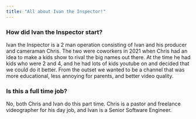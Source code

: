 ```yaml
---
title: "All about Ivan the Inspector!"
---
```


### How did Ivan the Inspector start?

Ivan the Inspector is a 2 man operation consisting of Ivan and his producer and
cameraman Chris. The two were coworkers in 2021 when Chris had an idea to make
a kids show to rival the big names out there. At the time he had kids who were
2 and 4, and he had lots of kids youtube on and decided that we could do it
better. From the outset we wanted to be a channel that was more educational,
less annoying for parents, and better video quality.

### Is this a full time job?

No, both Chris and Ivan do this part time. Chris is a pastor and freelance
videographer for his day job, and Ivan is a Senior Software Engineer.
